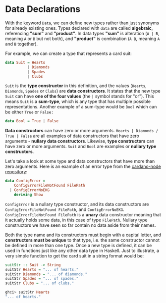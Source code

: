 # Data Declarations

With the keyword `Data`, we can define new types rather than just synonyms for already existing ones. Types declared with `data` are called **algebraic**, referencing **"sum"** and **"product"**. In data types **"sum"** is alteration (`A | B`, meaning `A` or `B` but not both), and **"product"** is combination (`A B`, meaning `A` and `B` together).

For example, we can create a type that represents a card suit:

```haskell
data Suit = Hearts
          | Diamonds
          | Spades
          | Clubs
```

`Suit` is the **type constructor** in this definition, and the values (`Hearts`, `Diamonds`, `Spades` or `Clubs`) are **data constructors**. It states that the new type `Suit` can have **one of the four values** (the `|` symbol stands for "or"). This means `Suit` is a **sum-type**, which is any type that has multiple possible representations. Another example of a sum-type would be `Bool` which can be either `True` or `False:`

```haskell
data Bool = True | False
```

**Data constructors** can have zero or more arguments. `Hearts | Diamonds / True | False` are all examples of data constructors that have zero arguments - **nullary data constructors**. Likewise, **type constructors** can have zero or more arguments. `Suit` and `Bool` are examples or **nullary type constructors**.

Let's take a look at some type and data constructors that have more than zero arguments. Here is an example of an error type from the [cardano-node repository](https://github.com/input-output-hk/cardano-node/blob/master/cardano-node/src/Cardano/Node/Types.hs):

```haskell
data ConfigError =
    ConfigErrorFileNotFound FilePath
  | ConfigErrorNoEKG
    deriving Show
```

`ConfigError` is a nullary type constructor, and its data constructors are `ConfigErrorFileNotFound FilePath`, and `ConfigErrorNoEKG`. `ConfigErrorFileNotFound FilePath` is a **unary** data constructor meaning that it actually holds some data, in this case of type `FilePath`. Nullary type constructors we have seen so far contain no data aside from their names.

Both the type name and its constructors must begin with a capital letter, and **constructors must be unique** to that type, i.e. the same constructor cannot be defined in more than one type. Once a new type is defined, it can be used in functions just like any other data type in Haskell. Just to illustrate, a very simple function to get the card suit in a string format would be:

```haskell
suitStr :: Suit -> String
suitStr Hearts = "... of hearts."
suitStr Diamonds = "... of diamonds."
suitStr Spades = "... of spades."
suitStr Clubs = "... of clubs."

ghci> suitStr Hearts
"... of hearts."
```

